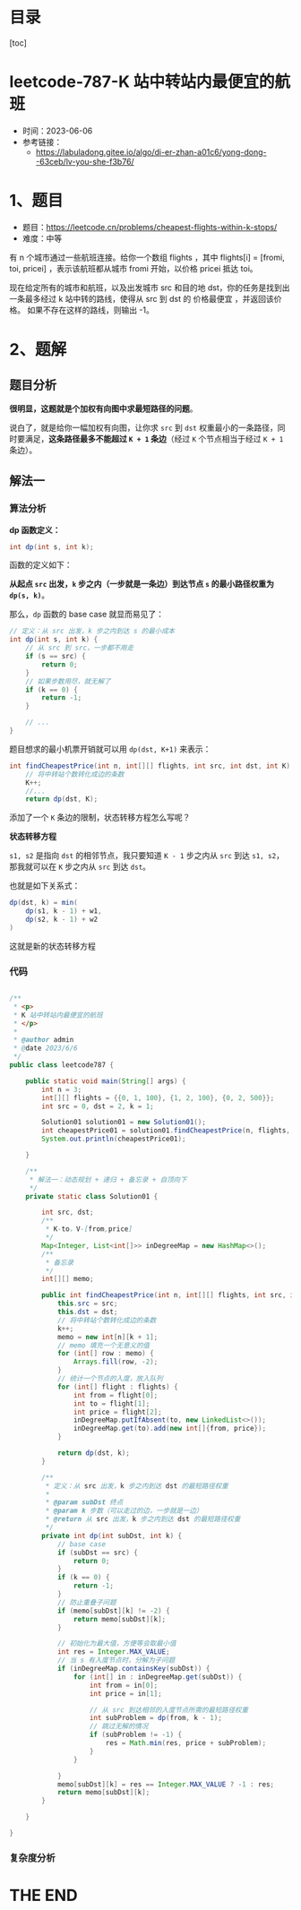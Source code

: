 # 目录

[toc]

# leetcode-787-K 站中转站内最便宜的航班

- 时间：2023-06-06
- 参考链接：
  - https://labuladong.gitee.io/algo/di-er-zhan-a01c6/yong-dong--63ceb/lv-you-she-f3b76/




# 1、题目

- 题目：https://leetcode.cn/problems/cheapest-flights-within-k-stops/
- 难度：中等



有 n 个城市通过一些航班连接。给你一个数组 flights ，其中 flights[i] = [fromi, toi, pricei] ，表示该航班都从城市 fromi 开始，以价格 pricei 抵达 toi。

现在给定所有的城市和航班，以及出发城市 src 和目的地 dst，你的任务是找到出一条最多经过 k 站中转的路线，使得从 src 到 dst 的 价格最便宜 ，并返回该价格。 如果不存在这样的路线，则输出 -1。

 



# 2、题解

## 题目分析

**很明显，这题就是个加权有向图中求最短路径的问题**。

说白了，就是给你一幅加权有向图，让你求 `src` 到 `dst` 权重最小的一条路径，同时要满足，**这条路径最多不能超过 `K + 1` 条边**（经过 `K` 个节点相当于经过 `K + 1` 条边）。



## 解法一

### 算法分析

**dp 函数定义：**

```java
int dp(int s, int k);
```

函数的定义如下：

**从起点 `src` 出发，`k` 步之内（一步就是一条边）到达节点 `s` 的最小路径权重为 `dp(s, k)`**。

那么，`dp` 函数的 base case 就显而易见了：

```java
// 定义：从 src 出发，k 步之内到达 s 的最小成本
int dp(int s, int k) {
    // 从 src 到 src，一步都不用走
    if (s == src) {
        return 0;
    }
    // 如果步数用尽，就无解了
    if (k == 0) {
        return -1;
    }

    // ...
}
```

题目想求的最小机票开销就可以用 `dp(dst, K+1)` 来表示：

```java
int findCheapestPrice(int n, int[][] flights, int src, int dst, int K) {
    // 将中转站个数转化成边的条数
    K++;
    //...
    return dp(dst, K);
```

添加了一个 `K` 条边的限制，状态转移方程怎么写呢？



**状态转移方程**

`s1, s2` 是指向 `dst` 的相邻节点，我只要知道 `K - 1` 步之内从 `src` 到达 `s1, s2`，那我就可以在 `K` 步之内从 `src` 到达 `dst`。

也就是如下关系式：

```java
dp(dst, k) = min(
    dp(s1, k - 1) + w1, 
    dp(s2, k - 1) + w2
)
```

这就是新的状态转移方程

### 代码

```java

/**
 * <p>
 * K 站中转站内最便宜的航班
 * </p>
 *
 * @author admin
 * @date 2023/6/6
 */
public class leetcode787 {

    public static void main(String[] args) {
        int n = 3;
        int[][] flights = {{0, 1, 100}, {1, 2, 100}, {0, 2, 500}};
        int src = 0, dst = 2, k = 1;

        Solution01 solution01 = new Solution01();
        int cheapestPrice01 = solution01.findCheapestPrice(n, flights, src, dst, k);
        System.out.println(cheapestPrice01);

    }

    /**
     * 解法一：动态规划 + 递归 + 备忘录 + 自顶向下
     */
    private static class Solution01 {

        int src, dst;
        /**
         * K-to，V-[from,price]
         */
        Map<Integer, List<int[]>> inDegreeMap = new HashMap<>();
        /**
         * 备忘录
         */
        int[][] memo;

        public int findCheapestPrice(int n, int[][] flights, int src, int dst, int k) {
            this.src = src;
            this.dst = dst;
            // 将中转站个数转化成边的条数
            k++;
            memo = new int[n][k + 1];
            // memo 填充一个无意义的值
            for (int[] row : memo) {
                Arrays.fill(row, -2);
            }
            // 统计一个节点的入度，放入队列
            for (int[] flight : flights) {
                int from = flight[0];
                int to = flight[1];
                int price = flight[2];
                inDegreeMap.putIfAbsent(to, new LinkedList<>());
                inDegreeMap.get(to).add(new int[]{from, price});
            }

            return dp(dst, k);
        }

        /**
         * 定义：从 src 出发，k 步之内到达 dst 的最短路径权重
         *
         * @param subDst 终点
         * @param k 步数（可以走过的边，一步就是一边）
         * @return 从 src 出发，k 步之内到达 dst 的最短路径权重
         */
        private int dp(int subDst, int k) {
            // base case
            if (subDst == src) {
                return 0;
            }
            if (k == 0) {
                return -1;
            }
            // 防止重叠子问题
            if (memo[subDst][k] != -2) {
                return memo[subDst][k];
            }

            // 初始化为最大值，方便等会取最小值
            int res = Integer.MAX_VALUE;
            // 当 s 有入度节点时，分解为子问题
            if (inDegreeMap.containsKey(subDst)) {
                for (int[] in : inDegreeMap.get(subDst)) {
                    int from = in[0];
                    int price = in[1];

                    // 从 src 到达相邻的入度节点所需的最短路径权重
                    int subProblem = dp(from, k - 1);
                    // 跳过无解的情况
                    if (subProblem != -1) {
                        res = Math.min(res, price + subProblem);
                    }
                }

            }
            memo[subDst][k] = res == Integer.MAX_VALUE ? -1 : res;
            return memo[subDst][k];
        }

    }

}
```





### 复杂度分析











# THE END